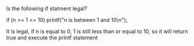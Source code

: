 Is the following if statment legal?

if (n >= 1 <= 10)
    printf("n is between 1 and 10\n");

It is legal, if n is equal to 0, 1 is still less than or equal to 10,
so it will return true and execute the printf statement
